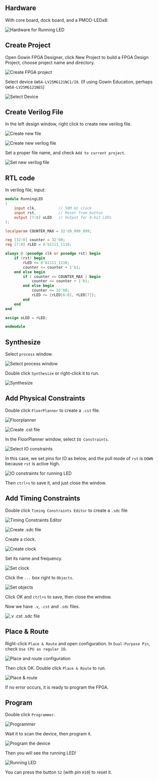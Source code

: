 ## Hardware

With core board, dock board, and a PMOD-LEDx8:

![Hardware for Running LED](../images/running_LED_hardware.jpg)


## Create Project

Open Gowin FPGA Designer, click New Project to build a FPGA Design Project, choose project name and directory.

![Create FPGA project](../images/create_fpga_project.png)

Select device `GW5A-LV25MG121NC1/I0`. (If using Gowin Education, perhaps `GW5A-LV25MG121NES`)

![Select Device](../images/select_device.png)


## Create Verilog File

In the left design window, right click to create new verilog file.

![Create new file](../images/create_new_file.png)

![Create new verilog file](../images/create_new_verilog_file.png)

Set a proper file name, and check `Add to current project`.

![Set new verilog file](../images/set_new_verilog_file.png)


## RTL code

In verilog file, input:

```verilog
module RunningLED
(
    input clk,          // 50M Hz clock
    input rst,          // Reset from button
    output [7:0] oLED   // Output for 8-bit LEDs
);

localparam COUNTER_MAX = 32'd9_999_999;

reg [32:0] counter = 32'b0;
reg [7:0] rLED = 8'b1111_1110;

always @ (posedge clk or posedge rst) begin
    if (rst) begin
        rLED <= 8'b1111_1110;
        counter <= counter + 1'b1;
    end else begin
        if ( counter <= COUNTER_MAX ) begin
            counter <= counter + 1'b1;
        end else begin
            counter <= 32'b0;
            rLED <= {rLED[6:0], rLED[7]};
        end
    end
end

assign oLED = rLED;

endmodule
```


## Synthesize

Select `process` window.

![Select process window](../images/select_process_window.png)

Double click `Synthesize` or right-click it to run.

![Synthesize](../images/synthesize.png)


## Add Physical Constraints

Double click `FloorPlanner` to create a `.cst` file.

![Floorplanner](../images/floorplanner.png)

![Create .cst file](../images/create_cst_file.png)

In the FloorPlanner window, select `IO Constraints`.

![Select IO constraints](../images/select_IO_constraints.png)

In this case, we set pins for IO as below, and the pull mode of `rst` is `DOWN` because `rst` is active high.

![IO constraints for running LED](../images/IO_constraints_running_LED.png)

Then `ctrl+s` to save it, and just close the window.


## Add Timing Constraints

Double click `Timing Constraints Editor` to create a `.sdc` file

![Timing Constraints Editor](../images/timing_constraints_editor.png)

![Create .sdc file](../images/create_sdc_file.png)

Create a clock.

![Create clock](../images/create_clock.png)

Set its name and frequency.

![Set clock](../images/set_clock.png)

Click the `...` box right to `Objects`.

![Set objects](../images/select_objects_clk.png)

Click OK and `ctrl+s` to save, then close the window.

Now we have `.v`, `.cst` and `.sdc` files.

![.v .cst .sdc file](../images/v_cst_sdc_file.png)


## Place & Route

Right-click `Place & Route` and open configuration. In `Dual-Purpose Pin`, check `Use CPU as regular IO`.

![Place and route configuration](../images/place_and_route_configuration.png)

Then click OK. Double click `Place & Route` to run.

![Place & route](../images/place_and_route.png)

If no error occurs, it is ready to program the FPGA.


## Program

Double click `Programmer`.

![Programmer](../images/programmer.png)

Wait it to scan the device, then program it.

![Program the device](../images/program_device.png)

Then you will see the running LED!

![Running LED](../images/running_led.gif)

You can press the button `S2` (with pin `H10`) to reset it.
 